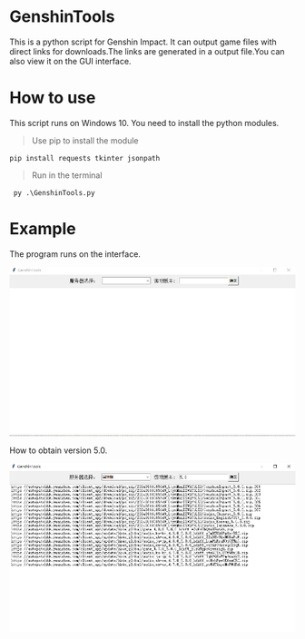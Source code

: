 # GenshinTools

This is a python script for Genshin Impact. It can output game files with direct links for downloads.The links are generated in a output file.You can also view it on the GUI interface.

# How to use

This script runs on Windows 10. You need to install the python modules.

> Use pip to install the module

```
pip install requests tkinter jsonpath
```

> Run in the terminal

```
 py .\GenshinTools.py
```

# Example

The program runs on the interface.

![](./resources/application.png)

How to obtain version 5.0.

![](./resources/run.png)